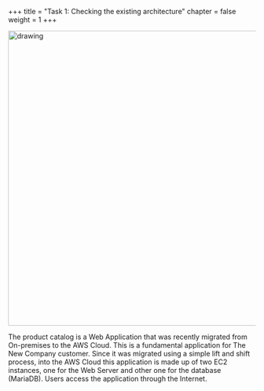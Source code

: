 +++ 
title = "Task 1: Checking the existing architecture" 
chapter = false 
weight = 1 
+++

<img src="../images/starting-point.png" alt="drawing" width="600"/>

The product catalog is a Web Application that was recently migrated from On-premises to the AWS Cloud. This is a fundamental application for The New Company customer. Since it was migrated using a simple lift and shift process, into the AWS Cloud this application is made up of two EC2 instances, one for the Web Server and other one for the database (MariaDB). Users access the application through the Internet. 








